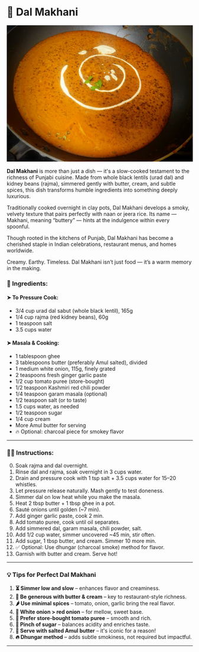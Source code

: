 # 🍲 Dal Makhani

![Dal Makhani](Indian/Imgs/DalMakhani.jpg)

**Dal Makhani** is more than just a dish — it's a slow-cooked testament to the richness of Punjabi cuisine. Made from whole black lentils (urad dal) and kidney beans (rajma), simmered gently with butter, cream, and subtle spices, this dish transforms humble ingredients into something deeply luxurious.

Traditionally cooked overnight in clay pots, Dal Makhani develops a smoky, velvety texture that pairs perfectly with naan or jeera rice. Its name — Makhani, meaning “buttery” — hints at the indulgence within every spoonful.

Though rooted in the kitchens of Punjab, Dal Makhani has become a cherished staple in Indian celebrations, restaurant menus, and homes worldwide.

Creamy. Earthy. Timeless. Dal Makhani isn’t just food — it’s a warm memory in the making.

### 🧂 Ingredients:

#### ➤ To Pressure Cook:
- 3/4 cup urad dal sabut (whole black lentil), 165g  
- 1/4 cup rajma (red kidney beans), 60g  
- 1 teaspoon salt  
- 3.5 cups water  

#### ➤ Masala & Cooking:
- 1 tablespoon ghee  
- 3 tablespoons butter (preferably Amul salted), divided  
- 1 medium white onion, 115g, finely grated  
- 2 teaspoons fresh ginger garlic paste  
- 1/2 cup tomato puree (store-bought)  
- 1/2 teaspoon Kashmiri red chili powder  
- 1/4 teaspoon garam masala (optional)  
- 1/2 teaspoon salt (or to taste)  
- 1.5 cups water, as needed  
- 1/2 teaspoon sugar  
- 1/4 cup cream  
- More Amul butter for serving  
- 🔥 Optional: charcoal piece for smokey flavor  

---

### 👨‍🍳 Instructions:

0. Soak rajma and dal overnight.  
1. Rinse dal and rajma, soak overnight in 3 cups water.  
2. Drain and pressure cook with 1 tsp salt + 3.5 cups water for 15–20 whistles.  
3. Let pressure release naturally. Mash gently to test doneness.  
4. Simmer dal on low heat while you make the masala.  
5. Heat 2 tbsp butter + 1 tbsp ghee in a pot.  
6. Sauté onions until golden (~7 min).  
7. Add ginger garlic paste, cook 2 min.  
8. Add tomato puree, cook until oil separates.  
9. Add simmered dal, garam masala, chili powder, salt.  
10. Add 1/2 cup water, simmer uncovered ~45 min, stir often.  
11. Add sugar, 1 tbsp butter, and cream. Simmer 10 more min.  
12. ✅ Optional: Use dhungar (charcoal smoke) method for flavor.  
13. Garnish with butter and cream. Serve hot!

---

### 💡 Tips for Perfect Dal Makhani

1. **⏳ Simmer low and slow** – enhances flavor and creaminess.  
2. **🧈 Be generous with butter & cream** – key to restaurant-style richness.  
3. **🌶️ Use minimal spices** – tomato, onion, garlic bring the real flavor.  
4. **🧅 White onion > red onion** – for mellow, sweet base.  
5. **🍅 Prefer store-bought tomato puree** – smooth and rich.  
6. **🍬 Pinch of sugar** – balances acidity and enriches taste.  
7. **🧈 Serve with salted Amul butter** – it's iconic for a reason!  
8. **🔥 Dhungar method** – adds subtle smokiness, not required but impactful.

---